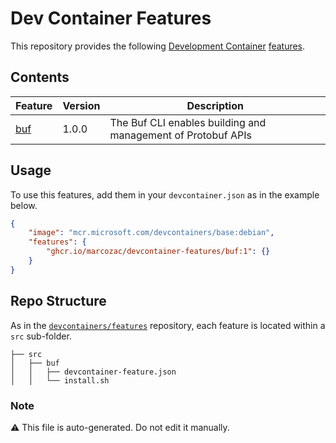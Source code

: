 # Dev Container Features

This repository provides the following [Development Container](https://containers.dev/overview) [features](https://containers.dev/implementors/spec/#features).

## Contents

| Feature | Version | Description |
| ------- | ------- | ----------- |
| [buf](./src/buf/README.md) | 1.0.0 | The Buf CLI enables building and management of Protobuf APIs |

## Usage

To use this features, add them in your `devcontainer.json` as in the example below.

```json
{
    "image": "mcr.microsoft.com/devcontainers/base:debian",
    "features": {
        "ghcr.io/marcozac/devcontainer-features/buf:1": {}
    }
}
```

## Repo Structure

As in the [`devcontainers/features`](https://github.com/devcontainers/features) repository, each feature is located within a `src` sub-folder.

```
├── src
│   ├── buf
│   │   ├── devcontainer-feature.json
│   │   └── install.sh
```

### Note

:warning: This file is auto-generated. Do not edit it manually.
